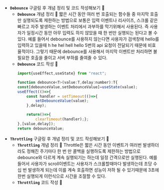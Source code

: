 - **`Debounce`** 구글링 후 개념 정리 및 코드 작성해보기 🍠
  - **`Debounce`** 개념 정리 🍠
    짧은 시간 동안 여러 번 호출되는 함수들 중 마지막 호출만 실행되도록 제한하는 방법으로 보통은 입력 이벤트나 리사이즈, 스크롤 같은 빠르고 자주 발생하는 이벤트 처리에서 과부하를 막기위해서 사용된다. 즉 사용자가 일정시간 동안 아무 입력도 하지 않았을 때 한 번만 실행되는 된다고 볼 수 있다. 예를 들어서 debounce를 사용하지 않는다면 사용자가 검색창에 hello를 입력하고 있을때 h he hel hell hello 5번의 api 요청이 전달되기 때문에 비효율적이다. 그렇기 때문에 debounce를 사용해서 마지막 이벤트만 처리하면 불필요한 호출을 줄이고 서버 부하를 줄여줄 수 있다.
  - **`Debounce`** 코드 작성 🍠
    ```jsx
    import{useEffect,useState} from "react";

    function debounce<T>(value:T,delay:number):T{
    const[debounceValue,setDebounceValue]=useState(value);
    useEffect(()=>{
    	const handler = setTimeout(()=>{
    		setDebounceValue(value);
    	},delay);

    	return()=>{
    		clearTimeout(handler);};
    },[value,delay]);
    return debounceValue;
    ```
- **`Throttling`** 구글링 후 개념 정리 및 코드 작성해보기 🍠
  - **`Throttling`** 개념 정리 🍠
    Throttle은 짧은 시간 동안 이벤트가 여러번 발생하더라도 정해진 주기마다 한 번 만 콜백을 실행하도록 제한하는 방법으로 debounce와 다르게 계속 실행되기는 하는데 일정 간격으로만 실행된다. 예를 들어서 사용자가 scroll이벤트는 사용자가 스크롤할때마다 발생하는데 초당 수십 번 발생하게 되는데 이를 계속 호출하면 성능이 저하 될 수 있기때문에 3초에 한번 실행되게 이런식으로 시간을 조절할 수 있다.
  - **`Throttling`** 코드 작성 🍠
